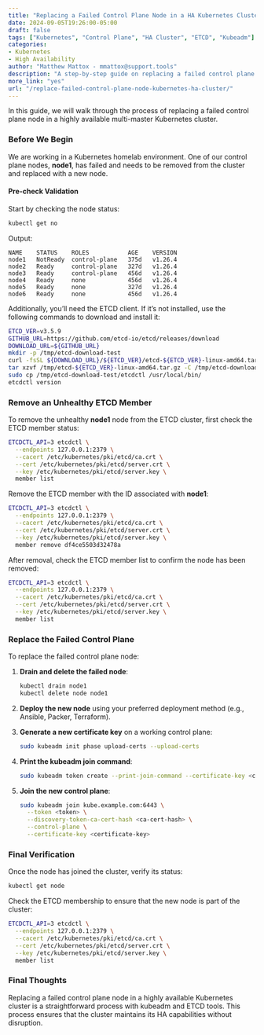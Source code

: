 ```yaml
---
title: "Replacing a Failed Control Plane Node in a HA Kubernetes Cluster"  
date: 2024-09-05T19:26:00-05:00  
draft: false  
tags: ["Kubernetes", "Control Plane", "HA Cluster", "ETCD", "Kubeadm"]  
categories:  
- Kubernetes  
- High Availability  
author: "Matthew Mattox - mmattox@support.tools"  
description: "A step-by-step guide on replacing a failed control plane node in a highly available Kubernetes cluster."  
more_link: "yes"  
url: "/replace-failed-control-plane-node-kubernetes-ha-cluster/"  
---
```


In this guide, we will walk through the process of replacing a failed control plane node in a highly available multi-master Kubernetes cluster.

<!--more-->

### Before We Begin

We are working in a Kubernetes homelab environment. One of our control plane nodes, **node1**, has failed and needs to be removed from the cluster and replaced with a new node.

#### Pre-check Validation

Start by checking the node status:

```bash
kubectl get no
```

Output:

```plaintext
NAME    STATUS    ROLES           AGE    VERSION
node1   NotReady  control-plane   375d   v1.26.4
node2   Ready     control-plane   327d   v1.26.4
node3   Ready     control-plane   456d   v1.26.4
node4   Ready     none            456d   v1.26.4
node5   Ready     none            327d   v1.26.4
node6   Ready     none            456d   v1.26.4
```

Additionally, you’ll need the ETCD client. If it’s not installed, use the following commands to download and install it:

```bash
ETCD_VER=v3.5.9
GITHUB_URL=https://github.com/etcd-io/etcd/releases/download
DOWNLOAD_URL=${GITHUB_URL}
mkdir -p /tmp/etcd-download-test
curl -fsSL ${DOWNLOAD_URL}/${ETCD_VER}/etcd-${ETCD_VER}-linux-amd64.tar.gz -o /tmp/etcd-${ETCD_VER}-linux-amd64.tar.gz
tar xzvf /tmp/etcd-${ETCD_VER}-linux-amd64.tar.gz -C /tmp/etcd-download-test --strip-components=1
sudo cp /tmp/etcd-download-test/etcdctl /usr/local/bin/
etcdctl version
```

### Remove an Unhealthy ETCD Member

To remove the unhealthy **node1** node from the ETCD cluster, first check the ETCD member status:

```bash
ETCDCTL_API=3 etcdctl \
  --endpoints 127.0.0.1:2379 \
  --cacert /etc/kubernetes/pki/etcd/ca.crt \
  --cert /etc/kubernetes/pki/etcd/server.crt \
  --key /etc/kubernetes/pki/etcd/server.key \
  member list
```

Remove the ETCD member with the ID associated with **node1**:

```bash
ETCDCTL_API=3 etcdctl \
  --endpoints 127.0.0.1:2379 \
  --cacert /etc/kubernetes/pki/etcd/ca.crt \
  --cert /etc/kubernetes/pki/etcd/server.crt \
  --key /etc/kubernetes/pki/etcd/server.key \
  member remove df4ce5503d32478a
```

After removal, check the ETCD member list to confirm the node has been removed:

```bash
ETCDCTL_API=3 etcdctl \
  --endpoints 127.0.0.1:2379 \
  --cacert /etc/kubernetes/pki/etcd/ca.crt \
  --cert /etc/kubernetes/pki/etcd/server.crt \
  --key /etc/kubernetes/pki/etcd/server.key \
  member list
```

### Replace the Failed Control Plane

To replace the failed control plane node:

1. **Drain and delete the failed node**:

    ```bash
    kubectl drain node1
    kubectl delete node node1
    ```

2. **Deploy the new node** using your preferred deployment method (e.g., Ansible, Packer, Terraform).

3. **Generate a new certificate key** on a working control plane:

    ```bash
    sudo kubeadm init phase upload-certs --upload-certs
    ```

4. **Print the kubeadm join command**:

    ```bash
    sudo kubeadm token create --print-join-command --certificate-key <certificate-key>
    ```

5. **Join the new control plane**:

    ```bash
    sudo kubeadm join kube.example.com:6443 \
      --token <token> \
      --discovery-token-ca-cert-hash <ca-cert-hash> \
      --control-plane \
      --certificate-key <certificate-key>
    ```

### Final Verification

Once the node has joined the cluster, verify its status:

```bash
kubectl get node
```

Check the ETCD membership to ensure that the new node is part of the cluster:

```bash
ETCDCTL_API=3 etcdctl \
  --endpoints 127.0.0.1:2379 \
  --cacert /etc/kubernetes/pki/etcd/ca.crt \
  --cert /etc/kubernetes/pki/etcd/server.crt \
  --key /etc/kubernetes/pki/etcd/server.key \
  member list
```

### Final Thoughts

Replacing a failed control plane node in a highly available Kubernetes cluster is a straightforward process with kubeadm and ETCD tools. This process ensures that the cluster maintains its HA capabilities without disruption.
